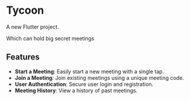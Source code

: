 
# Tycoon

A new Flutter project.

Which can hold big secret meetings 
## Features
- **Start a Meeting**: Easily start a new meeting with a single tap.
- **Join a Meeting**: Join existing meetings using a unique meeting code.
- **User Authentication**: Secure user login and registration.
- **Meeting History**: View a history of past meetings.
